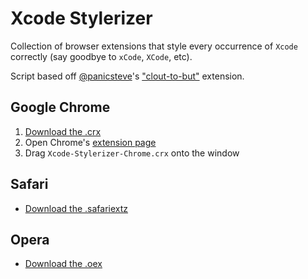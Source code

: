 Xcode Stylerizer
=============

Collection of browser extensions that style every occurrence of `Xcode` correctly (say goodbye to `xCode`, `XCode`, etc).

Script based off [@panicsteve](https://github.com/panicsteve)'s ["clout-to-but"](https://github.com/panicsteve/cloud-to-butt) extension.

Google Chrome
------------

1. [Download the .crx](http://joshparnham.com/downloads/Xcode-Stylerizer-Chrome.crx)
2. Open Chrome's [extension page](chrome://extensions)
3. Drag `Xcode-Stylerizer-Chrome.crx` onto the window

Safari
------------

* [Download the .safariextz](http://joshparnham.com/downloads/Xcode-Stylerizer-Safari.safariextz)

Opera
------------

* [Download the .oex](http://joshparnham.com/downloads/Xcode-Stylerizer-Opera.oex)
